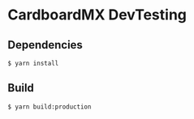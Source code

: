 # CardboardMX DevTesting

## Dependencies

```
$ yarn install
```

## Build

```
$ yarn build:production
```
